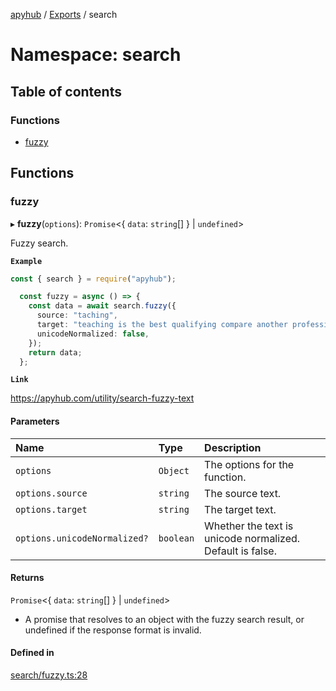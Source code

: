 [apyhub](../README.md) / [Exports](../modules.md) / search

# Namespace: search

## Table of contents

### Functions

- [fuzzy](search.md#fuzzy)

## Functions

### fuzzy

▸ **fuzzy**(`options`): `Promise`<{ `data`: `string`[]  } \| `undefined`\>

Fuzzy search.

**`Example`**

```ts
const { search } = require("apyhub");

  const fuzzy = async () => {
    const data = await search.fuzzy({
      source: "taching",
      target: "teaching is the best qualifying compare another profession",
      unicodeNormalized: false,
    });
    return data;
  };
```

**`Link`**

https://apyhub.com/utility/search-fuzzy-text

#### Parameters

| Name | Type | Description |
| :------ | :------ | :------ |
| `options` | `Object` | The options for the function. |
| `options.source` | `string` | The source text. |
| `options.target` | `string` | The target text. |
| `options.unicodeNormalized?` | `boolean` | Whether the text is unicode normalized. Default is false. |

#### Returns

`Promise`<{ `data`: `string`[]  } \| `undefined`\>

- A promise that resolves to
  an object with the fuzzy search result, or undefined if the response format
  is invalid.

#### Defined in

[search/fuzzy.ts:28](https://github.com/apyhub/apyhub.js/blob/16344fa/src/search/fuzzy.ts#L28)
